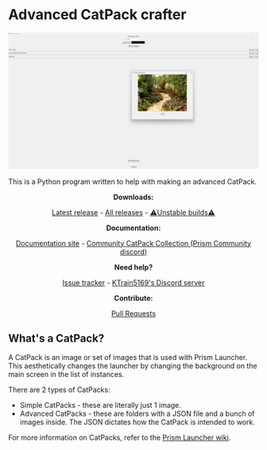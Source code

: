 # Advanced CatPack crafter

<img src="./showcase.png">

This is a Python program written to help with making an advanced CatPack.

<div align="center">
    <b>Downloads:</b>
    <p>
        <a href="https://github.com/KTrain5169/CatPackMaker/releases/latest">Latest release</a>
        -
        <a href="https://github.com/KTrain5169/CatPackMaker/releases/">All releases</a>
        -
        <a href="https://github.com/KTrain5169/CatPackMaker/actions">⚠️Unstable builds⚠️</a>
    </p>
    <b>Documentation:</b>
    <p>
        <a href="https://catpacks.ktrain5369.me">Documentation site</a>
        -
        <a href="https://discord.com/channels/1031648380885147709/1278732669525561486">Community CatPack Collection (Prism Community discord)</a>
    </p>
    <b>Need help?</b>
    <p>
        <a href="https://github.com/KTrain5169/CatPackMaker/issues">Issue tracker</a>
        -
        <a href="https://discord.gg/G6YvWhctjk">KTrain5169's Discord server</a>
    </p>
    <b>Contribute:</b>
    <p>
        <a href="https://github.com/KTrain5169/CatPackMaker/pulls">Pull Requests</a>
    </p>
</div>

## What's a CatPack?

A CatPack is an image or set of images that is used with Prism Launcher. This aesthetically changes the launcher by changing the background on the main screen in the list of instances.

There are 2 types of CatPacks:

- Simple CatPacks - these are literally just 1 image.
- Advanced CatPacks - these are folders with a JSON file and a bunch of images inside. The JSON dictates how the CatPack is intended to work.

For more information on CatPacks, refer to the [Prism Launcher wiki](https://prismlauncher.org/wiki/getting-started/catpacks/).
